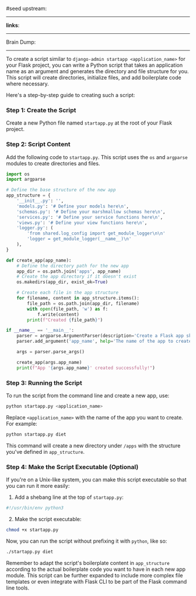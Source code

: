 #seed 
upstream:

---

**links**: 

---

Brain Dump: 

--- 






To create a script similar to `django-admin startapp <application_name>` for your Flask project, you can write a Python script that takes an application name as an argument and generates the directory and file structure for you. This script will create directories, initialize files, and add boilerplate code where necessary.

Here's a step-by-step guide to creating such a script:

### Step 1: Create the Script

Create a new Python file named `startapp.py` at the root of your Flask project.

### Step 2: Script Content

Add the following code to `startapp.py`. This script uses the `os` and `argparse` modules to create directories and files.

```python
import os
import argparse

# Define the base structure of the new app
app_structure = {
    '__init__.py': '',
    'models.py': '# Define your models here\n',
    'schemas.py': '# Define your marshmallow schemas here\n',
    'services.py': '# Define your service functions here\n',
    'views.py': '# Define your view functions here\n',
    'logger.py': (
        'from shared.log_config import get_module_logger\n\n'
        'logger = get_module_logger(__name__)\n'
    ),
}

def create_app(app_name):
    # Define the directory path for the new app
    app_dir = os.path.join('apps', app_name)
    # Create the app directory if it doesn't exist
    os.makedirs(app_dir, exist_ok=True)

    # Create each file in the app structure
    for filename, content in app_structure.items():
        file_path = os.path.join(app_dir, filename)
        with open(file_path, 'w') as f:
            f.write(content)
        print(f"Created {file_path}")

if __name__ == '__main__':
    parser = argparse.ArgumentParser(description='Create a Flask app skeleton similar to Django.')
    parser.add_argument('app_name', help='The name of the app to create')

    args = parser.parse_args()

    create_app(args.app_name)
    print(f"App '{args.app_name}' created successfully!")
```

### Step 3: Running the Script

To run the script from the command line and create a new app, use:

```bash
python startapp.py <application_name>
```

Replace `<application_name>` with the name of the app you want to create. For example:

```bash
python startapp.py diet
```

This command will create a new directory under `/apps` with the structure you've defined in `app_structure`.

### Step 4: Make the Script Executable (Optional)

If you're on a Unix-like system, you can make this script executable so that you can run it more easily:

1. Add a shebang line at the top of `startapp.py`:

```python
#!/usr/bin/env python3
```

2. Make the script executable:

```bash
chmod +x startapp.py
```

Now, you can run the script without prefixing it with `python`, like so:

```bash
./startapp.py diet
```

Remember to adapt the script's boilerplate content in `app_structure` according to the actual boilerplate code you want to have in each new app module. This script can be further expanded to include more complex file templates or even integrate with Flask CLI to be part of the Flask command line tools.